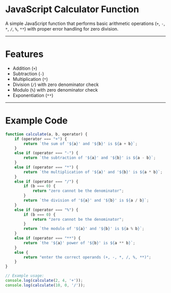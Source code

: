 #  JavaScript Calculator Function

A simple JavaScript function that performs basic arithmetic operations (`+`, `-`, `*`, `/`, `%`, `**`) with proper error handling for zero division.

---

 # Features
- Addition (`+`)
- Subtraction (`-`)
- Multiplication (`*`)
- Division (`/`) with zero denominator check
- Modulo (`%`) with zero denominator check
- Exponentiation (`**`)

---



 # Example Code
```javascript
function calculate(a, b, operator) {
    if (operator === "+") {
        return `the sum of '${a}' and '${b}' is ${a + b}`;
    }
    else if (operator === "-") {
        return `the subtraction of '${a}' and '${b}' is ${a - b}`;
    }
    else if (operator === "*") {
        return `the multiplication of '${a}' and '${b}' is ${a * b}`;
    }
    else if (operator === "/") {
        if (b === 0) {
            return "zero cannot be the denominator";
        }
        return `the division of '${a}' and '${b}' is ${a / b}`;
    }
    else if (operator === "%") {
        if (b === 0) {
            return "zero cannot be the denominator";
        }
        return `the modulo of '${a}' and '${b}' is ${a % b}`;
    }
    else if (operator === "**") {
        return `the '${a}' power of '${b}' is ${a ** b}`;
    }
    else {
        return "enter the correct operands (+, -, *, /, %, **)";
    }
}

// Example usage:
console.log(calculate(2, 4, '+'));
console.log(calculate(10, 0, '/'));
